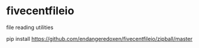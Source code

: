 # fivecentfileio
file reading utilities

pip install https://github.com/endangeredoxen/fivecentfileio/zipball/master
